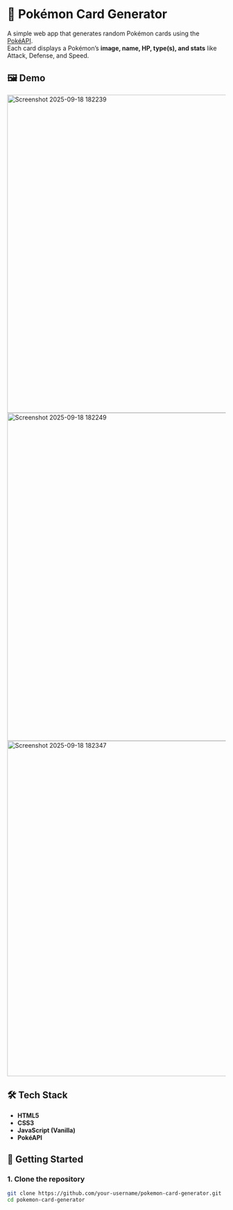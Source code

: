 # 🎴 Pokémon Card Generator

A simple web app that generates random Pokémon cards using the [PokéAPI](https://pokeapi.co/).  
Each card displays a Pokémon’s **image, name, HP, type(s), and stats** like Attack, Defense, and Speed.

## 🖼️ Demo


<img width="1498" height="733" alt="Screenshot 2025-09-18 182239" src="https://github.com/user-attachments/assets/ad0bf0c8-3330-451d-83ae-081f2d859a55" />

<img width="1397" height="756" alt="Screenshot 2025-09-18 182249" src="https://github.com/user-attachments/assets/ad068246-af87-4796-85b8-ba04f6326fee" />

<img width="1239" height="773" alt="Screenshot 2025-09-18 182347" src="https://github.com/user-attachments/assets/3bc0c47b-9c2e-4ff8-bd0d-2e9926a4166e" />


## 🛠️ Tech Stack
- **HTML5**
- **CSS3**
- **JavaScript (Vanilla)**
- **PokéAPI**


## 🚀 Getting Started

### 1. Clone the repository
```bash
git clone https://github.com/your-username/pokemon-card-generator.git
cd pokemon-card-generator
